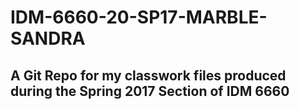 # IDM-6660-20-SP17-MARBLE-SANDRA

## A Git Repo for my classwork files produced during the Spring 2017 Section of IDM 6660
